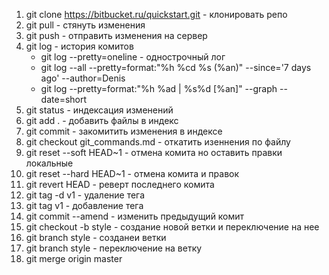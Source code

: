 1. git clone https://bitbucket.ru/quickstart.git - клонировать репо
2. git pull - стянуть изменения
3. git push - отправить изменения на сервер
4. git log - история комитов
   - git log --pretty=oneline - однострочный лог
   - git log --all --pretty=format:"%h %cd %s (%an)" --since='7 days ago' --author=Denis
   - git log --pretty=format:"%h %ad | %s%d [%an]" --graph --date=short
5. git status - индексация изменений
6. git add . - добавить файлы в индекс
7. git commit - закомитить изменения в индексе
8. git checkout git_commands.md - откатить изеннения по файлу
9. git reset --soft HEAD~1 - отмена комита но оставить правки локальные
10. git reset --hard HEAD~1 - отмена комита и правок
11. git revert HEAD -  реверт последнего комита
12. git tag -d v1 - удаление тега
13. git tag v1 - добавление тега
14. git commit --amend  - изменить предыдущий комит
15. git checkout -b style - создание новой ветки и переключение на нее
16. git branch style - созданеи ветки
17. git branch style - переключение на ветку
18. git merge origin master

